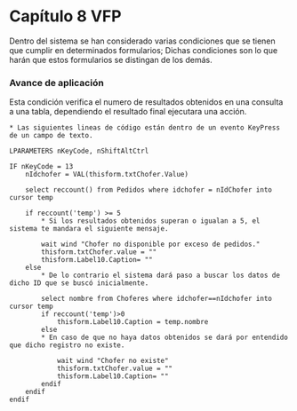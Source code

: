 Capítulo 8 VFP
===================
Dentro del sistema se han considerado varias condiciones que se tienen que cumplir en determinados formularios; Dichas condiciones son lo que harán que estos formularios se distingan de los demás.  

### Avance de aplicación

Esta condición verifica el numero de resultados obtenidos en una consulta a una tabla, dependiendo el resultado final ejecutara una acción.

```vfp
* Las siguientes lineas de código están dentro de un evento KeyPress de un campo de texto.

LPARAMETERS nKeyCode, nShiftAltCtrl

IF nKeyCode = 13
	nIdchofer = VAL(thisform.txtChofer.Value)
	
	select reccount() from Pedidos where idchofer = nIdChofer into cursor temp

	if reccount('temp') >= 5
		* Si los resultados obtenidos superan o igualan a 5, el sistema te mandara el siguiente mensaje.
		
		wait wind "Chofer no disponible por exceso de pedidos."
		thisform.txtChofer.value = ""
		thisform.Label10.Caption= ""
	else
		* De lo contrario el sistema dará paso a buscar los datos de dicho ID que se buscó inicialmente.
  
		select nombre from Choferes where idchofer==nIdchofer into cursor temp
		if reccount('temp')>0
			thisform.Label10.Caption = temp.nombre 
		else
		* En caso de que no haya datos obtenidos se dará por entendido que dicho registro no existe.

			wait wind "Chofer no existe"
			thisform.txtChofer.value = ""
			thisform.Label10.Caption= ""
		endif
	endif
endif
```
